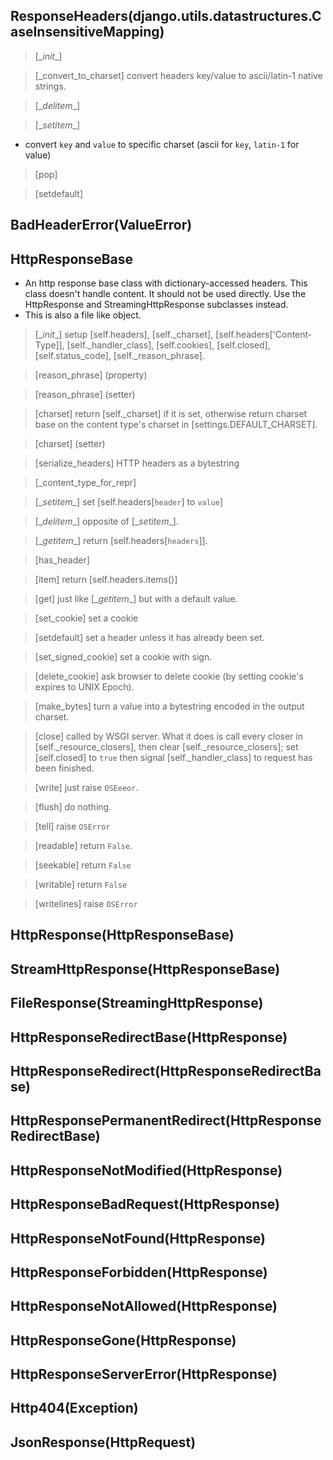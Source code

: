 ## ResponseHeaders(django.utils.datastructures.CaseInsensitiveMapping)
> [\__init__]

> [\_convert_to_charset] convert headers key/value to ascii/latin-1 native strings.

> [\__delitem__]

> [\__setitem__]
* convert `key` and `value` to specific charset (ascii for `key`, `latin-1` for value)

> [pop]

> [setdefault]


## BadHeaderError(ValueError)


## HttpResponseBase
* An http response base class with dictionary-accessed headers. This class doesn't handle content. It should not be used directly. Use the HttpResponse and StreamingHttpResponse subclasses instead.
* This is also a file like object. 
> [\__init__] setup [self.headers], [self._charset], [self.headers['Content-Type]], [self._handler_class], [self.cookies], [self.closed], [self.status_code], [self._reason_phrase].

> [reason_phrase] (property)

> [reason_phrase] (setter)

> [charset] return [self._charset] if it is set, otherwise return charset base on the content type's charset in [settings.DEFAULT_CHARSET].

> [charset] (setter)

> [serialize_headers] HTTP headers as a bytestring

> [\_content_type_for_repr]

> [\__setitem__] set [self.headers[`header`] to `value`]

> [\__delitem__] opposite of [\__setitem__].

> [\__getitem__] return [self.headers[`headers`]].

> [has_header]

> [item] return [self.headers.items()]

> [get] just like [\__getitem__] but with a default value.

> [set_cookie] set a cookie

> [setdefault] set a header unless it has already been set.

> [set_signed_cookie] set a cookie with sign.

>[delete_cookie] ask browser to delete cookie (by setting cookie's expires to UNIX Epoch).

> [make_bytes] turn a value into a bytestring encoded in the output charset. 

> [close] called by WSGI server. What it does is call every closer in [self._resource_closers], then clear [self._resource_closers]; set [self.closed] to `true` then signal [self._handler_class] to request has been finished.

> [write] just raise `OSEeeor`.

> [flush] do nothing.

> [tell] raise `OSError`

> [readable] return `False`.

> [seekable] return `False`

> [writable] return `False`

> [writelines] raise `OSError`


## HttpResponse(HttpResponseBase)


## StreamHttpResponse(HttpResponseBase)


## FileResponse(StreamingHttpResponse)


## HttpResponseRedirectBase(HttpResponse)


## HttpResponseRedirect(HttpResponseRedirectBase)


## HttpResponsePermanentRedirect(HttpResponseRedirectBase)


## HttpResponseNotModified(HttpResponse)


## HttpResponseBadRequest(HttpResponse)


## HttpResponseNotFound(HttpResponse)


## HttpResponseForbidden(HttpResponse)


## HttpResponseNotAllowed(HttpResponse)


## HttpResponseGone(HttpResponse)


## HttpResponseServerError(HttpResponse)


## Http404(Exception)


## JsonResponse(HttpRequest)
